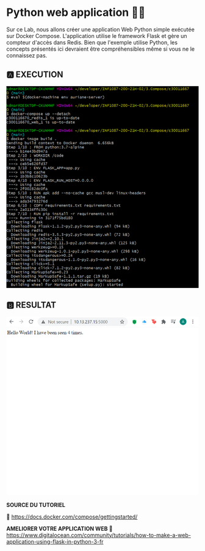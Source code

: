 # Python web application 🐍🐳

Sur ce Lab, nous allons créer une application Web Python simple exécutée sur Docker Compose. L'application utilise le framework Flask et gère un compteur d'accès dans Redis. Bien que l'exemple utilise Python, les concepts présentés ici devraient être compréhensibles même si vous ne le connaissez pas.



## :a: EXECUTION

![image](1.PNG)


## :b: RESULTAT

![image](2.PNG)



**SOURCE DU TUTORIEL**

📌 https://docs.docker.com/compose/gettingstarted/

**AMELIORER VOTRE APPLICATION WEB**
📌 https://www.digitalocean.com/community/tutorials/how-to-make-a-web-application-using-flask-in-python-3-fr
